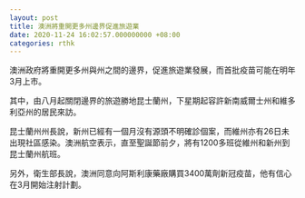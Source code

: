 ```yaml
---
layout: post
title: 澳洲將重開更多州邊界促進旅遊業
date: 2020-11-24 16:02:57.000000000 +08:00
categories: rthk
---
```


澳洲政府將重開更多州與州之間的邊界，促進旅遊業發展，而首批疫苗可能在明年3月上市。

其中，由八月起關閉邊界的旅遊勝地昆士蘭州，下星期起容許新南威爾士州和維多利亞州的居民來訪。

昆士蘭州州長說，新州已經有一個月沒有源頭不明確診個案，而維州亦有26日未出現社區感染。澳洲航空表示，直至聖誕節前夕，將有1200多班從維州和新州到昆士蘭州航班。

另外，衛生部長說，澳洲同意向阿斯利康藥廠購買3400萬劑新冠疫苗，他有信心在3月開始注射計劃。
